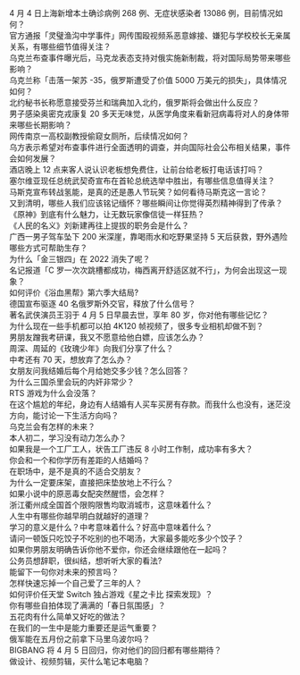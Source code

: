 4 月 4 日上海新增本土确诊病例 268 例、无症状感染者 13086 例，目前情况如何？  
官方通报「灵璧渔沟中学事件」网传围殴视频系恶意嫁接、嫌犯与学校校长无亲属关系，有哪些细节值得关注？  
乌克兰布查事件曝光后，马克龙表态支持对俄实施新制裁，将对国际局势带来哪些影响？  
乌克兰称「击落一架苏 -35，俄罗斯遭受了价值 5000 万美元的损失」，具体情况如何？  
北约秘书长称愿意接受芬兰和瑞典加入北约，俄罗斯将会做出什么反应？  
男子感染奥密克戎康复 20 多天无味觉，从医学角度来看新冠病毒将对人的身体带来哪些长期影响？  
网传南京一高校副教授偷窥女厕所，后续情况如何？  
乌方表示希望对布查事件进行全面透明的调查，并向国际社会公布相关结果，事件会如何发展？  
酒店晚上 12 点来客人说认识老板想免费住，让前台给老板打电话该打吗？  
塞尔维亚现任总统武契奇宣布在首轮总统选举中胜出，有哪些信息值得关注？  
马斯克宣布转战氢能，是真的还是愚人节玩笑？如何看待马斯克这一言论？  
又到清明，哪些人我们应该铭记缅怀？哪些瞬间让你觉得英烈精神得到了传承？  
《原神》到底有什么魅力，让无数玩家像信徒一样狂热？  
《人民的名义》刘新建再往上提拔的职务会是什么？  
广西一男子驾车坠下 200 米深崖，靠喝雨水和吃野果坚持 5 天后获救，野外遇险哪些方式可帮助生存？  
为什么「金三银四」在 2022 消失了呢？  
名记报道「C 罗一次次跳槽都成功，梅西离开舒适区就不行」，为何会出现这一现象？  
如何评价《浴血黑帮》第六季大结局?  
德国宣布驱逐 40 名俄罗斯外交官，释放了什么信号？  
著名武侠演员王羽于 4 月 5 日早晨去世，享年 80 岁，你对他有哪些记忆？  
为什么现在一些手机都可以拍 4K120 帧视频了，很多专业相机却做不到？  
男朋友蹭我考研课，我又不愿意给他白嫖，应该怎么办？  
周深、周延的《玫瑰少年》向我们分享了什么？  
中考还有 70 天，想放弃了怎么办？  
女朋友问我结婚后每个月给她交多少钱？怎么回答？  
为什么三国杀里会玩的内奸非常少？  
RTS 游戏为什么会没落？  
在这个尴尬的年纪，身边有人结婚有人买车买房有存款。而我什么也没有，迷茫没方向，能讨论一下生活方向吗？  
乌克兰会有怎样的未来？  
本人初二，学习没有动力怎么办？  
如果我是一个工厂工人，状告工厂违反 8 小时工作制，成功率有多大？  
你会和一个和你学历有差距的人结婚吗？  
在职场中，是不是真的不适合交朋友？  
为什么一定要床架，直接把床垫放地上不行么？  
如果小说中的原恶毒女配突然醒悟，会怎样？  
浙江衢州成全国首个限购限售均取消城市，这意味着什么？  
人生中有哪些你越早明白就越好的道理？  
学习的意义是什么？中考意味着什么？好高中意味着什么？  
请问一顿饭只吃饺子不吃别的也不喝汤，大家最多能吃多少个饺子？  
如果你男朋友明确告诉你他不爱你，你还会继续跟他在一起吗？  
公务员想辞职，很纠结，想听听大家的看法?  
能留下一句你对未来的预言吗？  
怎样快速忘掉一个自己爱了三年的人？  
如何评价任天堂 Switch 独占游戏《星之卡比 探索发现》？  
你有哪些自拍体现了满满的「春日氛围感」？  
五花肉有什么简单又好吃的做法？  
在我们的一生中是能力重要还是运气重要？  
俄军能在五月份之前拿下马里乌波尔吗？  
BIGBANG 将 4 月 5 日回归，你对他们的回归都有哪些期待？  
做设计、视频剪辑，买什么笔记本电脑？  
